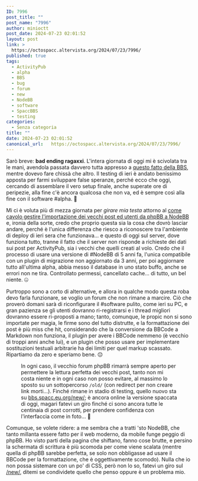 ```yaml
---
ID: 7996
post_title: ""
post_name: "7996"
author: minioctt
post_date: 2024-07-23 02:01:52
layout: post
link: >
  https://octospacc.altervista.org/2024/07/23/7996/
published: true
tags:
  - ActivityPub
  - alpha
  - BBS
  - bug
  - forum
  - new
  - NodeBB
  - software
  - SpaccBBS
  - testing
categories:
  - Senza categoria
title: ""
date: 2024-07-23 02:01:52
canonical_url:   https://octospacc.altervista.org/2024/07/23/7996/
---
```

<!-- wp:paragraph -->
<p>Sarò breve: <strong>bad ending ragaxxi</strong>. L'intera giornata di oggi mi è scivolata tra le mani, avendola passata davvero tutta appresso a <a href="/microblog-mirror/2024/07/22/bbs-outside-my-walls/">questo fatto della BBS</a>, mentre dovevo fare chissà che altro. Il testing di ieri è andato benissimo apposta per farmi sviluppare false speranze, perché ecco che oggi, cercando di assemblare il vero setup finale, anche superate ore di peripezie, alla fine c'è ancora qualcosa che non va, ed è sempre così alla fine con il software #alpha. 🥲️</p>
<!-- /wp:paragraph -->

<!-- wp:paragraph -->
<p>Mi ci è voluta più di mezza giornata per <em>girare mia testa</em> attorno al <a href="https://memos.octt.eu.org/m/MTFogjYnSgKnZ7QPHuEZPf">come cavolo gestire l'importazione dei vecchi post ed utenti da phpBB a NodeBB</a> e, ironia della sorte, credo che proprio questa sia la cosa che dovrò lasciar andare, perché è l'unica differenza che riesco a riconoscere tra l'ambiente di deploy di ieri sera che funzionava... e questo di oggi sul server, dove funziona tutto, tranne il fatto che il server non risponde a richieste dei dati sui post per ActivityPub, sia i vecchi che quelli creati al volo. Credo che il processo di usare una versione di #NodeBB di 5 anni fa, l'unica compatibile con un plugin di migrazione non aggiornato da 3 anni, per poi aggiornare tutto all'ultima alpha, abbia messo il database in uno stato buffo, anche se errori non ne tira. Controllato permessi, cancellato cache... di tutto, un bel niente. 🤐️</p>
<!-- /wp:paragraph -->

<!-- wp:paragraph -->
<p>Purtroppo sono a corto di alternative, e allora in qualche modo questa roba devo farla funzionare, se voglio un forum che non rimane a marcire. Ciò che proverò domani sarà di riconfigurare il #software pulito, come ieri su PC, e gran pazienza se gli utenti dovranno ri-registrarsi e i thread migliori dovranno essere ri-proposti a mano; tanto, comunque, le propic non si sono importate per magia, le firme sono del tutto distrutte, e la formattazione dei post è più miss che hit, considerando che la conversione da BBCode a Markdown non funziona, il plugin per avere i BBCode nemmeno (è vecchio di troppi anni anche lui), e un plugin che posso usare per implementare sostituzioni testuali arbitrarie ha dei limiti per quel markup scassato. Ripartiamo da zero e speriamo bene. 😔️</p>
<!-- /wp:paragraph -->

<!-- wp:paragraph -->
<p></p>
<!-- /wp:paragraph -->

<!-- wp:image {"id":7995,"sizeSlug":"large"} -->
<figure class="wp-block-image size-large"><img src="{{site.cdnurl}}/assets/uploads/2024/07/screenshot_2024-07-23-01-21-09-062_org580447645148404746-665x1440.jpg" alt="" class="wp-image-7995"/><figcaption class="wp-element-caption">In ogni caso, il vecchio forum phpBB rimarrà sempre aperto per permettere la lettura perfetta dei vecchi post, tanto non mi costa niente e in ogni caso non posso evitare, al massimo lo sposto su un sottopercorso <code>/old/</code> (con redirect per non creare link morti...). Finché rimane in stadio di testing, quello nuovo sta su <a href="https://bbs.spacc.eu.org/new/">bbs.spacc.eu.org/new/</a>; è ancora online la versione spaccata di oggi, magari fatevi un giro finché ci sono ancora tutte le centinaia di post corrotti, per prendere confidenza con l'interfaccia come in foto... 🥵️</figcaption></figure>
<!-- /wp:image -->

<!-- wp:paragraph -->
<p></p>
<!-- /wp:paragraph -->

<!-- wp:paragraph -->
<p>Comunque, se volete ridere: a me sembra che a tratti 'sto NodeBB, che tanto millanta essere fatto per il web moderno, da mobile funge peggio di phpBB. Ho visto parti della pagina che shiftano, fanno cose brutte, e persino la schermata di scrittura è più scomoda per come viene scalata (mentre quella di phpBB sarebbe perfetta, se solo non obbligasse ad usare il BBCode per la formattazione, che è oggettivamente scomodo). Nulla che io non possa sistemare con un po' di CSS, però non lo so, fatevi un giro sul <a href="https://bbs.spacc.eu.org/new/">/new/</a>, ditemi se condividete quello che penso oppure è un problema mio.</p>
<!-- /wp:paragraph -->
